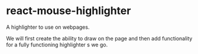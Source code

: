 # react-mouse-highlighter
A highlighter to use on webpages.

We will first create the ability to draw on the page and then add functionality for a fully functioning highlighter s we go.
